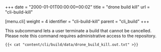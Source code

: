 +++
date = "2000-01-01T00:00:00+00:02"
title = "drone build kill"
url = "cli-build-kill"

[menu.cli]
  weight = 4
  identifier = "cli-build-kill"
  parent = "cli_build"
+++

This subcommand lets a user terminate a build that cannot be cancelled. Please note this command requires administrative access to the repository.

```text
{{< cat "content/cli/build/data/drone_build_kill.out.txt" >}}
```
